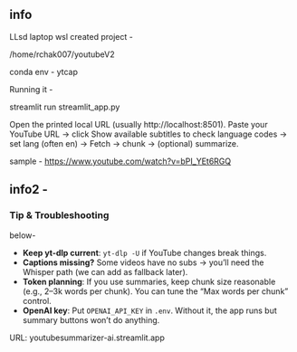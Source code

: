 ## info

LLsd laptop wsl  created project - 

/home/rchak007/youtubeV2

conda env - ytcap

Running it - 

streamlit run streamlit_app.py

Open the printed local URL (usually http://localhost:8501).
Paste your YouTube URL → click Show available subtitles to check language codes → set lang (often en) → Fetch → chunk → (optional) summarize.

sample - https://www.youtube.com/watch?v=bPI_YEt6RGQ


## info2 -
### Tip & Troubleshooting

 below-

- **Keep yt-dlp current**: `yt-dlp -U` if YouTube changes break things.
- **Captions missing?** Some videos have no subs → you’ll need the Whisper path (we can add as fallback later).
- **Token planning**: If you use summaries, keep chunk size reasonable (e.g., 2–3k words per chunk). You can tune the “Max words per chunk” control.
- **OpenAI key**: Put `OPENAI_API_KEY` in `.env`. Without it, the app runs but summary buttons won’t do anything.


URL:
youtubesummarizer-ai.streamlit.app